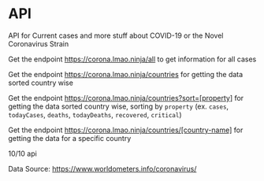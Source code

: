 # API

API for Current cases and more stuff about COVID-19 or the Novel Coronavirus Strain

Get the endpoint https://corona.lmao.ninja/all to get information for all cases

Get the endpoint https://corona.lmao.ninja/countries for getting the data sorted country wise

Get the endpoint https://corona.lmao.ninja/countries?sort=[property] for getting the data sorted country wise, sorting by `property` (ex. `cases`, `todayCases`, `deaths`, `todayDeaths`, `recovered`, `critical`)

Get the endpoint https://corona.lmao.ninja/countries/[country-name] for getting the data for a specific country

10/10 api


Data Source: https://www.worldometers.info/coronavirus/